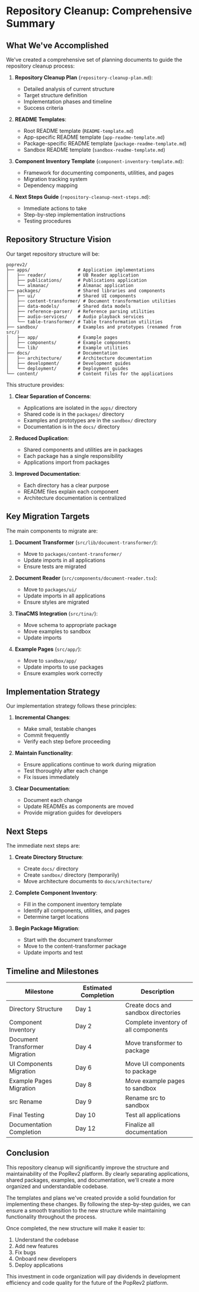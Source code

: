 # Repository Cleanup: Comprehensive Summary

## What We've Accomplished

We've created a comprehensive set of planning documents to guide the repository cleanup process:

1. **Repository Cleanup Plan** (`repository-cleanup-plan.md`):

   - Detailed analysis of current structure
   - Target structure definition
   - Implementation phases and timeline
   - Success criteria

2. **README Templates**:

   - Root README template (`README-template.md`)
   - App-specific README template (`app-readme-template.md`)
   - Package-specific README template (`package-readme-template.md`)
   - Sandbox README template (`sandbox-readme-template.md`)

3. **Component Inventory Template** (`component-inventory-template.md`):

   - Framework for documenting components, utilities, and pages
   - Migration tracking system
   - Dependency mapping

4. **Next Steps Guide** (`repository-cleanup-next-steps.md`):
   - Immediate actions to take
   - Step-by-step implementation instructions
   - Testing procedures

## Repository Structure Vision

Our target repository structure will be:

```
poprev2/
├── apps/                  # Application implementations
│   ├── reader/            # UB Reader application
│   ├── publications/      # Publications application
│   └── almanac/           # Almanac application
├── packages/              # Shared libraries and components
│   ├── ui/                # Shared UI components
│   ├── content-transformer/ # Document transformation utilities
│   ├── data-models/       # Shared data models
│   ├── reference-parser/  # Reference parsing utilities
│   ├── audio-services/    # Audio playback services
│   └── table-transformer/ # Table transformation utilities
├── sandbox/               # Examples and prototypes (renamed from src/)
│   ├── app/               # Example pages
│   ├── components/        # Example components
│   └── lib/               # Example utilities
├── docs/                  # Documentation
│   ├── architecture/      # Architecture documentation
│   ├── development/       # Development guides
│   └── deployment/        # Deployment guides
└── content/               # Content files for the applications
```

This structure provides:

1. **Clear Separation of Concerns**:

   - Applications are isolated in the `apps/` directory
   - Shared code is in the `packages/` directory
   - Examples and prototypes are in the `sandbox/` directory
   - Documentation is in the `docs/` directory

2. **Reduced Duplication**:

   - Shared components and utilities are in packages
   - Each package has a single responsibility
   - Applications import from packages

3. **Improved Documentation**:
   - Each directory has a clear purpose
   - README files explain each component
   - Architecture documentation is centralized

## Key Migration Targets

The main components to migrate are:

1. **Document Transformer** (`src/lib/document-transformer/`):

   - Move to `packages/content-transformer/`
   - Update imports in all applications
   - Ensure tests are migrated

2. **Document Reader** (`src/components/document-reader.tsx`):

   - Move to `packages/ui/`
   - Update imports in all applications
   - Ensure styles are migrated

3. **TinaCMS Integration** (`src/tina/`):

   - Move schema to appropriate package
   - Move examples to sandbox
   - Update imports

4. **Example Pages** (`src/app/`):
   - Move to `sandbox/app/`
   - Update imports to use packages
   - Ensure examples work correctly

## Implementation Strategy

Our implementation strategy follows these principles:

1. **Incremental Changes**:

   - Make small, testable changes
   - Commit frequently
   - Verify each step before proceeding

2. **Maintain Functionality**:

   - Ensure applications continue to work during migration
   - Test thoroughly after each change
   - Fix issues immediately

3. **Clear Documentation**:
   - Document each change
   - Update READMEs as components are moved
   - Provide migration guides for developers

## Next Steps

The immediate next steps are:

1. **Create Directory Structure**:

   - Create `docs/` directory
   - Create `sandbox/` directory (temporarily)
   - Move architecture documents to `docs/architecture/`

2. **Complete Component Inventory**:

   - Fill in the component inventory template
   - Identify all components, utilities, and pages
   - Determine target locations

3. **Begin Package Migration**:
   - Start with the document transformer
   - Move to the content-transformer package
   - Update imports and test

## Timeline and Milestones

| Milestone                      | Estimated Completion | Description                          |
| ------------------------------ | -------------------- | ------------------------------------ |
| Directory Structure            | Day 1                | Create docs and sandbox directories  |
| Component Inventory            | Day 2                | Complete inventory of all components |
| Document Transformer Migration | Day 4                | Move transformer to package          |
| UI Components Migration        | Day 6                | Move UI components to package        |
| Example Pages Migration        | Day 8                | Move example pages to sandbox        |
| src Rename                     | Day 9                | Rename src to sandbox                |
| Final Testing                  | Day 10               | Test all applications                |
| Documentation Completion       | Day 12               | Finalize all documentation           |

## Conclusion

This repository cleanup will significantly improve the structure and maintainability of the PopRev2 platform. By clearly separating applications, shared packages, examples, and documentation, we'll create a more organized and understandable codebase.

The templates and plans we've created provide a solid foundation for implementing these changes. By following the step-by-step guides, we can ensure a smooth transition to the new structure while maintaining functionality throughout the process.

Once completed, the new structure will make it easier to:

1. Understand the codebase
2. Add new features
3. Fix bugs
4. Onboard new developers
5. Deploy applications

This investment in code organization will pay dividends in development efficiency and code quality for the future of the PopRev2 platform.

